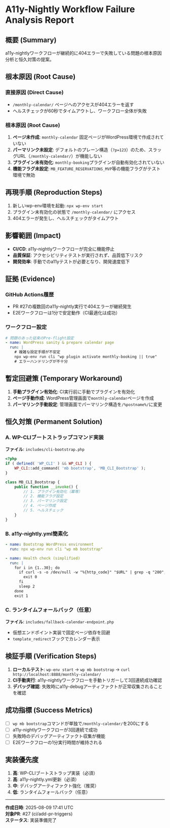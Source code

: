 # A11y-Nightly Workflow Failure Analysis Report

## 概要 (Summary)
a11y-nightlyワークフローが継続的に404エラーで失敗している問題の根本原因分析と恒久対策の提案。

## 根本原因 (Root Cause)
### 直接原因 (Direct Cause)
- `/monthly-calendar/` ページへのアクセスが404エラーを返す
- ヘルスチェックが60秒でタイムアウトし、ワークフロー全体が失敗

### 根本原因 (Root Cause)
1. **ページ未作成**: `monthly-calendar` 固定ページがWordPress環境で作成されていない
2. **パーマリンク未設定**: デフォルトのプレーン構造（`?p=123`）のため、スラッグURL（`/monthly-calendar/`）が機能しない
3. **プラグイン未有効化**: `monthly-booking`プラグインが自動有効化されていない
4. **機能フラグ未設定**: `MB_FEATURE_RESERVATIONS_MVP`等の機能フラグがテスト環境で無効

## 再現手順 (Reproduction Steps)
1. 新しいwp-env環境を起動: `npx wp-env start`
2. プラグイン未有効化の状態で `/monthly-calendar/` にアクセス
3. 404エラーが発生し、ヘルスチェックがタイムアウト

## 影響範囲 (Impact)
- **CI/CD**: a11y-nightlyワークフローが完全に機能停止
- **品質保証**: アクセシビリティテストが実行されず、品質低下リスク
- **開発効率**: 手動でのa11yテストが必要となり、開発速度低下

## 証拠 (Evidence)
### GitHub Actions履歴
- PR #27の複数回のa11y-nightly実行で404エラーが継続発生
- E2Eワークフローは1分で安定動作（CI最適化は成功）

### ワークフロー設定
```yaml
# 問題のあった従来のPre-flight設定
- name: WordPress sanity & prepare calendar page
  run: |
    # 複雑な設定手順が不安定
    npx wp-env run cli "wp plugin activate monthly-booking || true"
    # エラーハンドリングが不十分
```

## 暫定回避策 (Temporary Workaround)
1. **手動プラグイン有効化**: CI実行前に手動でプラグインを有効化
2. **ページ手動作成**: WordPress管理画面で`monthly-calendar`ページを作成
3. **パーマリンク手動設定**: 管理画面でパーマリンク構造を`/%postname%/`に変更

## 恒久対策 (Permanent Solution)
### A. WP-CLIブートストラップコマンド実装
**ファイル**: `includes/cli-bootstrap.php`
```php
<?php
if ( defined( 'WP_CLI' ) && WP_CLI ) {
    WP_CLI::add_command( 'mb bootstrap', 'MB_CLI_Bootstrap' );
}

class MB_CLI_Bootstrap {
    public function __invoke() {
        // 1. プラグイン有効化（冪等）
        // 2. 機能フラグ設定
        // 3. パーマリンク設定
        // 4. ページ作成
        // 5. ヘルスチェック
    }
}
```

### B. a11y-nightly.yml簡素化
```yaml
- name: Bootstrap WordPress environment
  run: npx wp-env run cli "wp mb bootstrap"

- name: Health check (simplified)
  run: |
    for i in {1..30}; do
      if curl -s -o /dev/null -w "%{http_code}" "$URL" | grep -q "200"; then
        exit 0
      fi
      sleep 2
    done
    exit 1
```

### C. ランタイムフォールバック（任意）
**ファイル**: `includes/fallback-calendar-endpoint.php`
- 仮想エンドポイント実装で固定ページ依存を回避
- `template_redirect`フックでカレンダー表示

## 検証手順 (Verification Steps)
1. **ローカルテスト**: `wp-env start` → `wp mb bootstrap` → `curl http://localhost:8888/monthly-calendar/`
2. **CI手動実行**: a11y-nightlyワークフローを手動トリガーして3回連続成功確認
3. **デバッグ確認**: 失敗時にa11y-debugアーティファクトが正常収集されることを確認

## 成功指標 (Success Metrics)
- [ ] `wp mb bootstrap`コマンドが単独で`/monthly-calendar/`を200にする
- [ ] a11y-nightlyワークフローが3回連続で成功
- [ ] 失敗時のデバッグアーティファクト収集が機能
- [ ] E2Eワークフローの1分実行時間が維持される

## 実装優先度
1. **高**: WP-CLIブートストラップ実装（必須）
2. **高**: a11y-nightly.yml更新（必須）
3. **中**: デバッグアーティファクト強化（推奨）
4. **低**: ランタイムフォールバック（任意）

---
**作成日時**: 2025-08-09 17:41 UTC  
**対象PR**: #27 (ci/add-pr-triggers)  
**ステータス**: 実装準備完了
